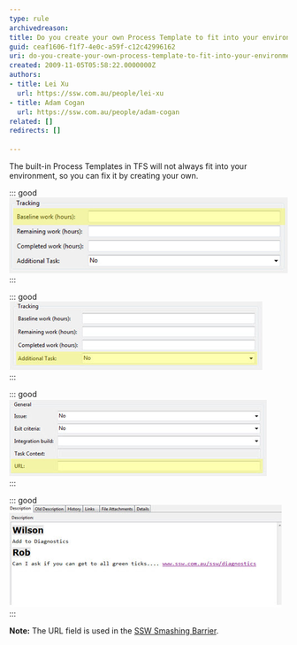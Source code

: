 ```yaml
---
type: rule
archivedreason: 
title: Do you create your own Process Template to fit into your environment?
guid: ceaf1606-f1f7-4e0c-a59f-c12c42996162
uri: do-you-create-your-own-process-template-to-fit-into-your-environment
created: 2009-11-05T05:58:22.0000000Z
authors:
- title: Lei Xu
  url: https://ssw.com.au/people/lei-xu
- title: Adam Cogan
  url: https://ssw.com.au/people/adam-cogan
related: []
redirects: []

---
```


The built-in Process Templates in TFS will not always fit into your environment, so you can fix it by creating your own. 

<!--endintro-->

::: good  
![Figure: Good example - The "Baseline work (hours)" field was added to keep the original estimate](/rules/do-you-create-your-own-process-template-to-fit-into-your-environment/SSWAgile-Baseline-1.jpg)  
:::

::: good  
![Figure: Good example - "Additional Task" was added to track scope creep](/rules/do-you-create-your-own-process-template-to-fit-into-your-environment/SSWAgile-Additional.jpg)  
:::

::: good  
![Figure: Good example - The "URL" field has been added to allow reverse view from the web page](/rules/do-you-create-your-own-process-template-to-fit-into-your-environment/SSWAgile-URL.jpg)  
:::

::: good  
![Figure: Good example - Rich text has been enabled in the "Description" field to allow users to enter better text for the requirement](/rules/do-you-create-your-own-process-template-to-fit-into-your-environment/SSWAgile-RichText.jpg)  
:::

**Note:** The URL field is used in the [SSW Smashing Barrier](https://smashingbarrier.com).


